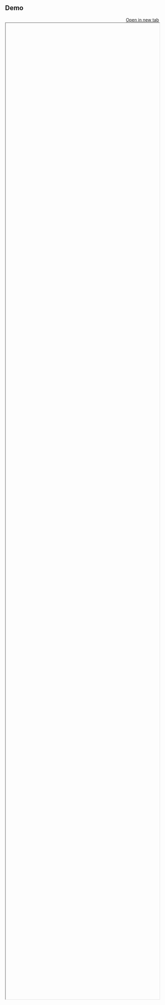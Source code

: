 ## Demo

<a href="../_static/lab/index.html?path=dodo.py&path=pyproject.toml&path=Example.ipynb"
    target="_blank"
    style="float: right;"> <i class="fa-solid fa-external-link"></i> Open in new tab
</a>

<iframe
    href="../_static/lab/index.html"
    style="width: 100%; height: 80vh;"
></iframe>
